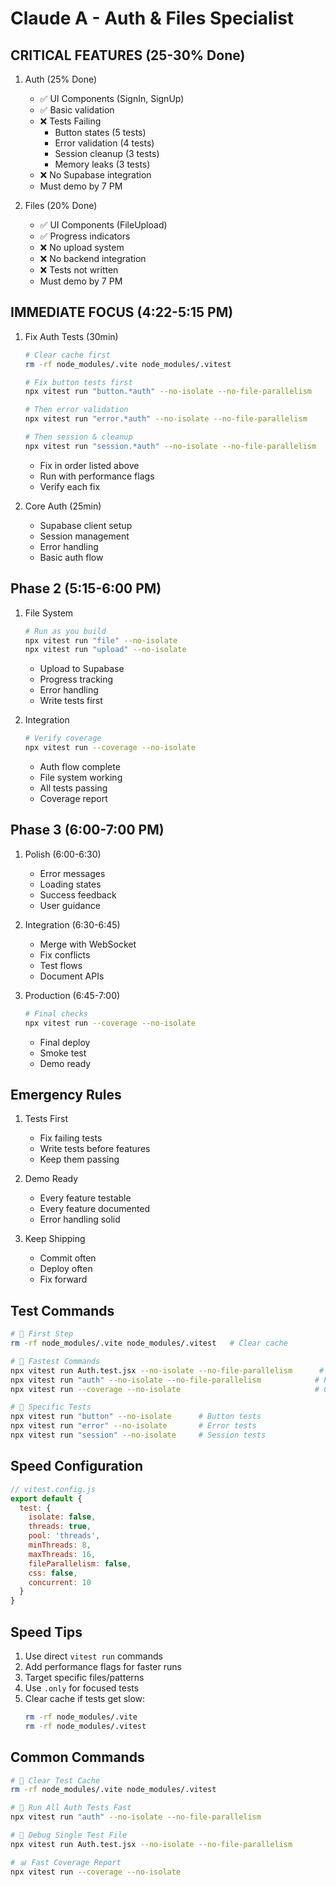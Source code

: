# Claude A - Auth & Files Specialist

## CRITICAL FEATURES (25-30% Done)
1. Auth (25% Done)
   - ✅ UI Components (SignIn, SignUp)
   - ✅ Basic validation
   - ❌ Tests Failing
     * Button states (5 tests)
     * Error validation (4 tests)
     * Session cleanup (3 tests)
     * Memory leaks (3 tests)
   - ❌ No Supabase integration
   - Must demo by 7 PM

2. Files (20% Done)
   - ✅ UI Components (FileUpload)
   - ✅ Progress indicators
   - ❌ No upload system
   - ❌ No backend integration
   - ❌ Tests not written
   - Must demo by 7 PM

## IMMEDIATE FOCUS (4:22-5:15 PM)
1. Fix Auth Tests (30min)
   ```bash
   # Clear cache first
   rm -rf node_modules/.vite node_modules/.vitest

   # Fix button tests first
   npx vitest run "button.*auth" --no-isolate --no-file-parallelism

   # Then error validation
   npx vitest run "error.*auth" --no-isolate --no-file-parallelism

   # Then session & cleanup
   npx vitest run "session.*auth" --no-isolate --no-file-parallelism
   ```
   - Fix in order listed above
   - Run with performance flags
   - Verify each fix

2. Core Auth (25min)
   - Supabase client setup
   - Session management
   - Error handling
   - Basic auth flow

## Phase 2 (5:15-6:00 PM)
1. File System
   ```bash
   # Run as you build
   npx vitest run "file" --no-isolate
   npx vitest run "upload" --no-isolate
   ```
   - Upload to Supabase
   - Progress tracking
   - Error handling
   - Write tests first

2. Integration
   ```bash
   # Verify coverage
   npx vitest run --coverage --no-isolate
   ```
   - Auth flow complete
   - File system working
   - All tests passing
   - Coverage report

## Phase 3 (6:00-7:00 PM)
1. Polish (6:00-6:30)
   - Error messages
   - Loading states
   - Success feedback
   - User guidance

2. Integration (6:30-6:45)
   - Merge with WebSocket
   - Fix conflicts
   - Test flows
   - Document APIs

3. Production (6:45-7:00)
   ```bash
   # Final checks
   npx vitest run --coverage --no-isolate
   ```
   - Final deploy
   - Smoke test
   - Demo ready

## Emergency Rules
1. Tests First
   - Fix failing tests
   - Write tests before features
   - Keep them passing

2. Demo Ready
   - Every feature testable
   - Every feature documented
   - Error handling solid

3. Keep Shipping
   - Commit often
   - Deploy often
   - Fix forward

## Test Commands
```bash
# 🧹 First Step
rm -rf node_modules/.vite node_modules/.vitest   # Clear cache

# 🚀 Fastest Commands
npx vitest run Auth.test.jsx --no-isolate --no-file-parallelism      # Single file
npx vitest run "auth" --no-isolate --no-file-parallelism            # Pattern match
npx vitest run --coverage --no-isolate                              # Coverage

# 🎯 Specific Tests
npx vitest run "button" --no-isolate      # Button tests
npx vitest run "error" --no-isolate       # Error tests
npx vitest run "session" --no-isolate     # Session tests
```

## Speed Configuration
```javascript
// vitest.config.js
export default {
  test: {
    isolate: false,
    threads: true,
    pool: 'threads',
    minThreads: 8,
    maxThreads: 16,
    fileParallelism: false,
    css: false,
    concurrent: 10
  }
}
```

## Speed Tips
1. Use direct `vitest run` commands
2. Add performance flags for faster runs
3. Target specific files/patterns
4. Use `.only` for focused tests
5. Clear cache if tests get slow:
   ```bash
   rm -rf node_modules/.vite
   rm -rf node_modules/.vitest
   ```

## Common Commands
```bash
# 🧹 Clear Test Cache
rm -rf node_modules/.vite node_modules/.vitest

# 🚀 Run All Auth Tests Fast
npx vitest run "auth" --no-isolate --no-file-parallelism

# 🎯 Debug Single Test File
npx vitest run Auth.test.jsx --no-isolate --no-file-parallelism

# 📊 Fast Coverage Report
npx vitest run --coverage --no-isolate
```
